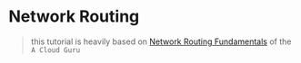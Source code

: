 # Network Routing

> this tutorial is heavily based on [Network Routing Fundamentals](https://acloudguru.com/course/network-routing-fundamentals) of the `A Cloud Guru`
